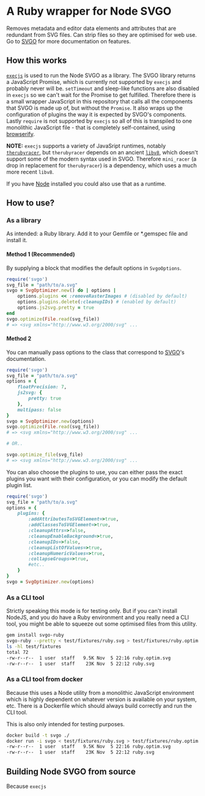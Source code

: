 # A Ruby wrapper for Node SVGO

Removes metadata and editor data elements and attributes that are redundant
from SVG files. Can strip files so they are optimised for web use. Go to 
[SVGO](https://github.com/svg/svgo) for more documentation on features.

## How this works

[`execjs`](https://github.com/rails/execjs) is used to run the Node SVGO as a 
library. The SVGO library returns a JavaScript Promise, which is currently not
supported by `execjs` and probably never will be. `setTimeout` and sleep-like
functions are also disabled in `execjs` so we can't wait for the Promise to get
fulfilled. Therefore there is a small wrapper JavaScript in this repository 
that calls all the components that SVGO is made up of, but without the 
`Promise`. It also wraps up the configuration of plugins the way it is expected
by SVGO's components. Lastly `require` is not supported by `execjs` so all of 
this is transpiled to one monolithic JavaScript file - that is completely 
self-contained, using [browserify](http://browserify.org/).

__NOTE:__ `execjs` supports a variety of JavaSript runtimes, notably 
[`therubyracer`](https://github.com/cowboyd/therubyracer), but `therubyracer`
depends on an ancient [`libv8`](https://github.com/cowboyd/libv8), which 
doesn't support some of the modern syntax used in SVGO. Therefore `mini_racer`
(a drop in replacement for `therubyracer`) is a dependency, which uses a much
more recent `libv8`.

If you have [Node](https://nodejs.org/) installed you could also use that as a 
runtime. 

## How to use?

### As a library

As intended: a Ruby library. Add it to your Gemfile or *.gemspec file and
install it.

#### Method 1 (Recommended)

By supplying a block that modifies the default options in `SvgoOptions`.

```ruby
require('svgo')
svg_file = "path/to/a.svg"
svgo = SvgOptimizer.new() do | options |
    options.plugins << :removeRasterImages # (disabled by default)
    options.plugins.delete(:cleanupIDs) # (enabled by default)
    options.js2svg.pretty = true
end
svgo.optimize(File.read(svg_file))
# => <svg xmlns="http://www.w3.org/2000/svg" ...
```

#### Method 2

You can manually pass options to the class that correspond to 
[SVGO](https://github.com/svg/svgo)'s documentation.

```ruby
require('svgo')
svg_file = "path/to/a.svg"
options = {
    floatPrecision: 7,
    js2svg: {
        pretty: true
    },
    multipass: false
}
svgo = SvgOptimizer.new(options)
svgo.optimize(File.read(svg_file))
# => <svg xmlns="http://www.w3.org/2000/svg" ...

# OR..

svgo.optimize_file(svg_file)
# => <svg xmlns="http://www.w3.org/2000/svg" ...
```

You can also choose the plugins to use, you can either pass the exact plugins you want with their configuration, or you can modify the default plugin list.

```ruby
require('svgo')
svg_file = "path/to/a.svg"
options = {
    plugins: {
        :addAttributesToSVGElement=>true,
        :addClassesToSVGElement=>true,
        :cleanupAttrs=>false,
        :cleanupEnableBackground=>true,
        :cleanupIDs=>false,
        :cleanupListOfValues=>true,
        :cleanupNumericValues=>true,
        :collapseGroups=>true,
        #etc..
    }
}
svgo = SvgOptimizer.new(options)
```

### As a CLI tool

Strictly speaking this mode is for testing only. But if you can't install NodeJS, and you do have a Ruby environment and you really need a CLI tool, you might be able to squeeze out some optimised files from this utility.

``` bash
gem install svgo-ruby
svgo-ruby --pretty < test/fixtures/ruby.svg > test/fixtures/ruby.optim.svg
ls -hl test/fixtures
total 72
-rw-r--r--  1 user  staff   9.5K Nov  5 22:16 ruby.optim.svg
-rw-r--r--  1 user  staff    23K Nov  5 22:12 ruby.svg
```

### As a CLI tool from docker

Because this uses a Node utility from a monolithic JavaScript environment which
is highly dependent on whatever version is available on your system, etc.
There is a Dockerfile which should always build correctly and run the CLI tool.

This is also only intended for testing purposes.

``` bash
docker build -t svgo ./
docker run -i svgo < test/fixtures/ruby.svg > test/fixtures/ruby.optim.svg
-rw-r--r--  1 user  staff   9.5K Nov  5 22:16 ruby.optim.svg
-rw-r--r--  1 user  staff    23K Nov  5 22:12 ruby.svg
```

## Building Node SVGO from source

Because `execjs`

